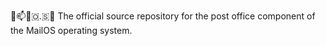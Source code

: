 🏤️📫️📧️🇴.🇸🏣️ The official source repository for the post office component of the MailOS operating system.
